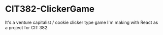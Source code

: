 # CIT382-ClickerGame

It's a venture capitalist / cookie clicker type game I'm making with React as a project for CIT 382.

